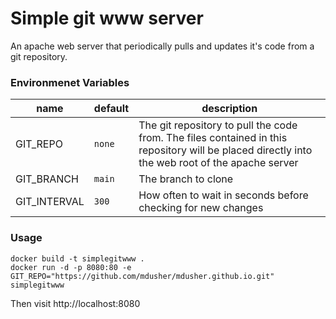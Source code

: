 # Simple git www server

An apache web server that periodically pulls and updates it's code from a git repository.

### Environmenet Variables
| name | default | description |
| --- | --- | --- |
| GIT_REPO | `none` | The git repository to pull the code from. The files contained in this repository will be placed directly into the web root of the apache server |
| GIT_BRANCH | `main` | The branch to clone |
| GIT_INTERVAL | `300` | How often to wait in seconds before checking for new changes |

### Usage
```
docker build -t simplegitwww .
docker run -d -p 8080:80 -e GIT_REPO="https://github.com/mdusher/mdusher.github.io.git" simplegitwww
```
Then visit http://localhost:8080